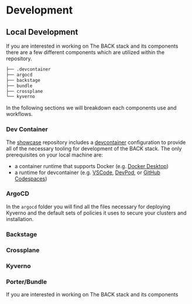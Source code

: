 # Development

## Local Development

If you are interested in working on The BACK stack and its components there are a few different components which are utilized within the repository.

```sh
├── .devcontainer
├── argocd
├── backstage
├── bundle
├── crossplane
└── kyverno
```

In the following sections we will breakdown each components use and workflows.

### Dev Container

The [showcase](https://github.com/back-stack/showcase) repository includes a [devcontainer](https://containers.dev/) configuration to provide all of the necessary tooling for development of the BACK stack. The only prerequisites on your local machine are:

- a container runtime that supports Docker (e.g. [Docker Desktop](https://www.docker.com/products/docker-desktop/))
- a runtime for devcontainer (e.g. [VSCode](https://code.visualstudio.com/docs/devcontainers/containers), [DevPod](https://devpod.sh/), or [GitHub Codespaces](https://github.com/features/codespaces))

### ArgoCD

In the `argocd` folder you will find all the files necessary for deploying Kyverno and the default sets of policies it uses to secure your clusters and installation.

### Backstage

### Crossplane

### Kyverno

### Porter/Bundle

If you are interested in working on The BACK stack and its components
